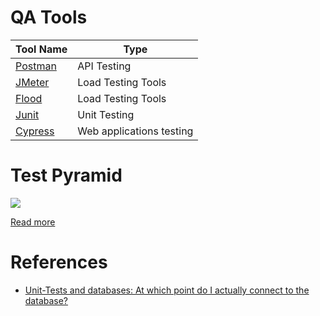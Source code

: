 # QA Tools

| Tool Name                           | Type                     |
|-------------------------------------|--------------------------|
| [Postman](Postman.md)               | API Testing              |
| [JMeter](https://jmeter.apache.org) | Load Testing Tools       |
| [Flood](https://www.flood.io)       | Load Testing Tools       |
| [Junit](../1_Java/JUnitTesting.md)  | Unit Testing             |
| [Cypress](https://www.cypress.io/)  | Web applications testing |

# Test Pyramid

![](https://martinfowler.com/articles/practical-test-pyramid/testPyramid.png)

[Read more](https://martinfowler.com/articles/practical-test-pyramid.html)

# References
- [Unit-Tests and databases: At which point do I actually connect to the database?](https://softwareengineering.stackexchange.com/questions/206539/unit-tests-and-databases-at-which-point-do-i-actually-connect-to-the-database)